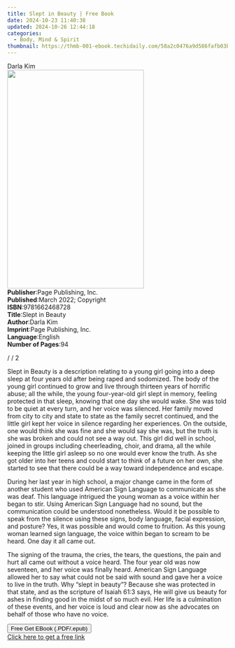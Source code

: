 ```yaml
---
title: Slept in Beauty | Free Book
date: 2024-10-23 11:40:38
updated: 2024-10-26 12:44:18
categories:
  - Body, Mind & Spirit
thumbnail: https://thmb-001-ebook.techidaily.com/58a2c0476a9d586fafb03b0c2a9ef236f8b13c4e187c11bb603d039639cb2df5.jpg
---
```

<main id="book-container">
  <div class="flex flex-col">
    <div class="book-brief flex-1 py-6 px-4 sm:p-6 md:py-10 md:px-8">
      <!-- brief-->
      <div class="book-brief-main">Darla Kim</div>
    </div>
    <div
      class="book-meta-info flex-1 grid gap-4 col-start-1 col-end-3 row-start-1 sm:mb-6 sm:grid-cols-4 lg:gap-6 lg:col-start-2 lg:row-end-6 lg:row-span-6 lg:mb-0"
    >
      <div
        class="book-meta-info-left place-content-center mt-4 p-4 text-sm leading-6 col-start-2 col-span-2 dark:text-slate-400"
      >
        <img
          class="w-full h-500 object-cover rounded-lg sm:h-255 sm:col-span-2 lg:col-span-full"
          src="https://img-001-ebook.techidaily.com/4759a3b62237c776ea94be45aa981f67dda2e9a96a2ccbf2e7fecf4e724dddea.jpg"
          alt=""
          width="312"
          height="500"
        />
      </div>
      <div
        class="book-meta-info-right mt-2 col-start-1 row-start-2 col-span-3 self-center"
      >
        <!-- meta data  -->
        <div class="flex flex-col px-4 md:px-8">
          <div class="flex-1">
            <strong>Publisher</strong>:<span class="px-2"
              >Page Publishing, Inc.</span
            >
          </div>
          <div class="flex-1">
            <strong>Published</strong>:<span class="px-2"
              >March 2022; Copyright</span
            >
          </div>
          <div class="flex-1">
            <strong>ISBN</strong>:<span class="px-2">9781662468728</span>
          </div>
          <div class="flex-1">
            <strong>Title</strong>:<span class="px-2">Slept in Beauty</span>
          </div>
          <div class="flex-1">
            <strong>Author</strong>:<span class="px-2">Darla Kim</span>
          </div>
          <div class="flex-1">
            <strong>Imprint</strong>:<span class="px-2"
              >Page Publishing, Inc.</span
            >
          </div>
          <div class="flex-1">
            <strong>Language</strong>:<span class="px-2">English</span>
          </div>
          <div class="flex-1">
            <strong>Number of Pages</strong>:<span class="px-2">94</span>
          </div>
        </div>
      </div>
    </div>
    <div class="book-description flex-1 py-6 px-4 sm:p-6 md:py-10 md:px-8">
      <div class="book-description-main">
        <div accordion-content="" id="description">
          <p>/ / 2</p>
          <p></p>
          <p>
            Slept in Beauty is a description relating to a young girl going into
            a deep sleep at four years old after being raped and sodomized. The
            body of the young girl continued to grow and live through thirteen
            years of horrific abuse; all the while, the young four-year-old girl
            slept in memory, feeling protected in that sleep, knowing that one
            day she would wake. She was told to be quiet at every turn, and her
            voice was silenced. Her family moved from city to city and state to
            state as the family secret continued, and the little girl kept her
            voice in silence regarding her experiences. On the outside, one
            would think she was fine and she would say she was, but the truth is
            she was broken and could not see a way out. This girl did well in
            school, joined in groups including cheerleading, choir, and drama,
            all the while keeping the little girl asleep so no one would ever
            know the truth. As she got older into her teens and could start to
            think of a future on her own, she started to see that there could be
            a way toward independence and escape.
          </p>
          <p></p>
          <p>
            During her last year in high school, a major change came in the form
            of another student who used American Sign Language to communicate as
            she was deaf. This language intrigued the young woman as a voice
            within her began to stir. Using American Sign Language had no sound,
            but the communication could be understood nonetheless. Would it be
            possible to speak from the silence using these signs, body language,
            facial expression, and posture? Yes, it was possible and would come
            to fruition. As this young woman learned sign language, the voice
            within began to scream to be heard. One day it all came out.
          </p>
          <p></p>
          <p>
            The signing of the trauma, the cries, the tears, the questions, the
            pain and hurt all came out without a voice heard. The four year old
            was now seventeen, and her voice was finally heard. American Sign
            Language allowed her to say what could not be said with sound and
            gave her a voice to live in the truth. Why “slept in beauty”?
            Because she was protected in that state, and as the scripture of
            Isaiah 61:3 says, He will give us beauty for ashes in finding good
            in the midst of so much evil. Her life is a culmination of these
            events, and her voice is loud and clear now as she advocates on
            behalf of those who have no voice.
          </p>
        </div>
        <div class="accordion-fader"></div>
      </div>
    </div>
    <div class="book-excerpts flex-1 py-6 px-4 sm:p-6 md:py-10 md:px-8"></div>
    <div
      class="book-about-author flex-1 py-6 px-4 sm:p-6 md:py-10 md:px-8"
    ></div>
    <div class="book-free-get flex-1 py-6 px-4 sm:p-6 md:py-10 md:px-8">
      <button
        id="btn-free-get"
        class="bg-blue-500 hover:bg-blue-700 text-white font-bold py-2 px-4 rounded"
      >
        Free Get EBook (.PDF/.epub)
      </button>
      <div id="countdown-display" class="px-2 text-lg mt-2"></div>
      <a
        id="free-link"
        class="hidden bg-blue-500 hover:bg-blue-700 text-white font-bold py-2 px-4 rounded"
        href="https://www.ebooks.com/en-us/book/210521632/slept-in-beauty/darla-kim/"
        target="_blank"
        >Click here to get a free link</a
      >
    </div>
    <script>
      let countdownTime = 0;
      let countdownInterval = null;
      document
        .getElementById('btn-free-get')
        .addEventListener('click', startCountdown);
      function startCountdown() {
        countdownTime = new Date().getTime() + 60000 * 3;
        countdownInterval = setInterval(updateCountdown, 1000);
        document.getElementById('btn-free-get').disabled = true;
        document
          .getElementById('btn-free-get')
          .classList.add('bg-gray-500', 'cursor-not-allowed');
      }
      function updateCountdown() {
        let currentTime = new Date().getTime();
        let timeLeft = countdownTime - currentTime;
        let secondsLeft = Math.floor(timeLeft / 1000);
        document.getElementById('countdown-display').innerHTML =
          `Remaining time: ${secondsLeft} seconds.`;
        if (secondsLeft <= 0) {
          clearInterval(countdownInterval);
          document.getElementById('btn-free-get').classList.add('hidden');
          document.getElementById('free-link').classList.remove('hidden');
          document.getElementById('countdown-display').innerHTML = '';
        }
      }
    </script>
  </div>
</main>
